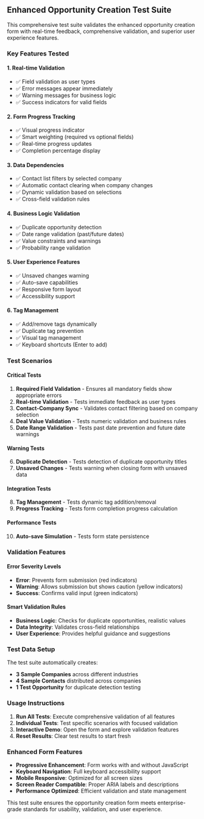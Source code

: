 ## Enhanced Opportunity Creation Test Suite

This comprehensive test suite validates the enhanced opportunity creation form with real-time feedback, comprehensive validation, and superior user experience features.

### Key Features Tested

#### 1. **Real-time Validation**
- ✅ Field validation as user types
- ✅ Error messages appear immediately
- ✅ Warning messages for business logic
- ✅ Success indicators for valid fields

#### 2. **Form Progress Tracking**
- ✅ Visual progress indicator
- ✅ Smart weighting (required vs optional fields)
- ✅ Real-time progress updates
- ✅ Completion percentage display

#### 3. **Data Dependencies**
- ✅ Contact list filters by selected company
- ✅ Automatic contact clearing when company changes
- ✅ Dynamic validation based on selections
- ✅ Cross-field validation rules

#### 4. **Business Logic Validation**
- ✅ Duplicate opportunity detection
- ✅ Date range validation (past/future dates)
- ✅ Value constraints and warnings
- ✅ Probability range validation

#### 5. **User Experience Features**
- ✅ Unsaved changes warning
- ✅ Auto-save capabilities
- ✅ Responsive form layout
- ✅ Accessibility support

#### 6. **Tag Management**
- ✅ Add/remove tags dynamically
- ✅ Duplicate tag prevention
- ✅ Visual tag management
- ✅ Keyboard shortcuts (Enter to add)

### Test Scenarios

#### Critical Tests
1. **Required Field Validation** - Ensures all mandatory fields show appropriate errors
2. **Real-time Validation** - Tests immediate feedback as user types
3. **Contact-Company Sync** - Validates contact filtering based on company selection
4. **Deal Value Validation** - Tests numeric validation and business rules
5. **Date Range Validation** - Tests past date prevention and future date warnings

#### Warning Tests
6. **Duplicate Detection** - Tests detection of duplicate opportunity titles
7. **Unsaved Changes** - Tests warning when closing form with unsaved data

#### Integration Tests
8. **Tag Management** - Tests dynamic tag addition/removal
9. **Progress Tracking** - Tests form completion progress calculation

#### Performance Tests
10. **Auto-save Simulation** - Tests form state persistence

### Validation Features

#### Error Severity Levels
- **Error**: Prevents form submission (red indicators)
- **Warning**: Allows submission but shows caution (yellow indicators)
- **Success**: Confirms valid input (green indicators)

#### Smart Validation Rules
- **Business Logic**: Checks for duplicate opportunities, realistic values
- **Data Integrity**: Validates cross-field relationships
- **User Experience**: Provides helpful guidance and suggestions

### Test Data Setup

The test suite automatically creates:
- **3 Sample Companies** across different industries
- **4 Sample Contacts** distributed across companies
- **1 Test Opportunity** for duplicate detection testing

### Usage Instructions

1. **Run All Tests**: Execute comprehensive validation of all features
2. **Individual Tests**: Test specific scenarios with focused validation
3. **Interactive Demo**: Open the form and explore validation features
4. **Reset Results**: Clear test results to start fresh

### Enhanced Form Features

- **Progressive Enhancement**: Form works with and without JavaScript
- **Keyboard Navigation**: Full keyboard accessibility support
- **Mobile Responsive**: Optimized for all screen sizes
- **Screen Reader Compatible**: Proper ARIA labels and descriptions
- **Performance Optimized**: Efficient validation and state management

This test suite ensures the opportunity creation form meets enterprise-grade standards for usability, validation, and user experience.